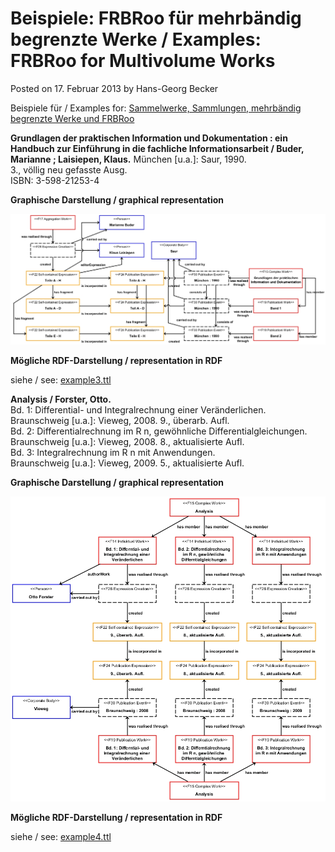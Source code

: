 # Beispiele: FRBRoo für mehrbändig begrenzte Werke / Examples: FRBRoo for Multivolume Works

Posted on 17. Februar 2013 by Hans-Georg Becker	

Beispiele für / Examples for: [Sammelwerke, Sammlungen, mehrbändig begrenzte Werke und FRBRoo](beispiele-frbroo-fur-mehrbaendig-begrenzte-werke-examples-frbroo-for-multivolume-works.md)

**Grundlagen der praktischen Information und Dokumentation : ein Handbuch zur Einführung in die fachliche Informationsarbeit / Buder, Marianne ; Laisiepen, Klaus.**
München [u.a.]: Saur, 1990.\
3., völlig neu gefasste Ausg.\
ISBN: 3-598-21253-4

**Graphische Darstellung / graphical representation**

![Beispiel eines mehrbändig begrenzten Werkes im Publikationsprozess](HGB_mbW_Publikationsprozess_Beispiel.jpg)

**Mögliche RDF-Darstellung / representation in RDF**

siehe / see: [example3.ttl](https://github.com/hagbeck/liblab/blob/master/data/examples/example3.ttl)

**Analysis / Forster, Otto.**\
Bd. 1: Differential- und Integralrechnung einer Veränderlichen.\
Braunschweig [u.a.]: Vieweg, 2008. 9., überarb. Aufl.\
Bd. 2: Differentialrechnung im R n, gewöhnliche Differentialgleichungen.\
Braunschweig [u.a.]: Vieweg, 2008. 8., aktualisierte Aufl.\
Bd. 3: Integralrechnung im R n mit Anwendungen.\
Braunschweig [u.a.]: Vieweg, 2009. 5., aktualisierte Aufl.

**Graphische Darstellung / graphical representation**

![Beispiel eines mehrbändig begrenzten Werkes im Schöpfungsprozess](HGB_mbW_Schoepfungsprozess_Beispiel.jpg)

**Mögliche RDF-Darstellung / representation in RDF**

siehe / see: [example4.ttl](https://github.com/hagbeck/liblab/blob/master/data/examples/example4.ttl)

